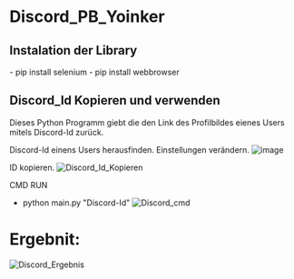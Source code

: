 # Discord_PB_Yoinker

<h2>Instalation der Library</h2>
- pip install selenium
- pip install webbrowser

<h2>Discord_Id Kopieren und verwenden</h2>
Dieses Python Programm giebt die den Link des Profilbildes eienes Users mitels Discord-Id zurück. 

Discord-Id einens Users herausfinden.
  Einstellungen verändern.
  ![image](https://user-images.githubusercontent.com/94523690/142178157-da92949b-c9c1-4b23-ba32-0da6ad9b0bd8.png)
  
  ID kopieren.
  ![Discord_Id_Kopieren](https://user-images.githubusercontent.com/94523690/142180379-3de0cf74-d66b-4390-abc6-2faba5ac7871.png)

  CMD RUN
   - python main.py "Discord-Id"
  ![Discord_cmd](https://user-images.githubusercontent.com/94523690/142181853-0b0141c1-5982-48fb-adf0-5e87b8a32537.png)
  
  <h1>Ergebnit: </h1>
  
  ![Discord_Ergebnis](https://user-images.githubusercontent.com/94523690/142182187-47e2e5a8-91da-40ff-a22b-cc4f6e5f31f7.png)
